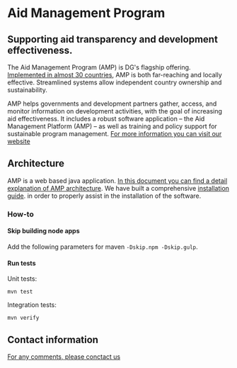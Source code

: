 # Aid Management Program

## Supporting aid transparency and development effectiveness.

The Aid Management Program (AMP) is DG's flagship offering. [Implemented in almost 30 countries](https://www.developmentgateway.org/blog/short-history-amp-technology "A short history of AMP Technolobgy"), AMP is both far-reaching and locally effective. Streamlined systems allow independent country ownership and sustainability.

AMP helps governments and development partners gather, access, and monitor information on development activities, with the goal of increasing aid effectiveness. It includes a robust software application – the Aid Management Platform (AMP) – as well as training and policy support for sustainable program management.
[For more information you can visit our website](https://www.developmentgateway.org/expertise/amp "Development Gateway's Homepage")


## Architecture
AMP is a web based java  application. [In this document you can find a detail explanation of AMP architecture](/docs/AMP_3_Technical_Documentation.pdf).
We have built a comprehensive [installation guide](/docs/AMP_Installation_Guide.pdf). in order to properly assist in the installation of the software.
### How-to

#### Skip building node apps

Add the following parameters for maven `-Dskip.npm -Dskip.gulp`.

#### Run tests

Unit tests:

```
mvn test
```

Integration tests:

```
mvn verify
```
## Contact information

[For any comments, please conctact us](mailto:info@developmentgateway.org "Development Gateway's Email")
